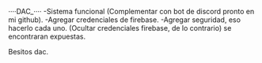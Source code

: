 
····DAC_····
-Sistema funcional (Complementar con bot de discord pronto en mi github).
-Agregar credenciales de firebase.
-Agregar seguridad, eso hacerlo cada uno. (Ocultar credenciales firebase, de lo contrario)
se encontraran expuestas.

Besitos dac.